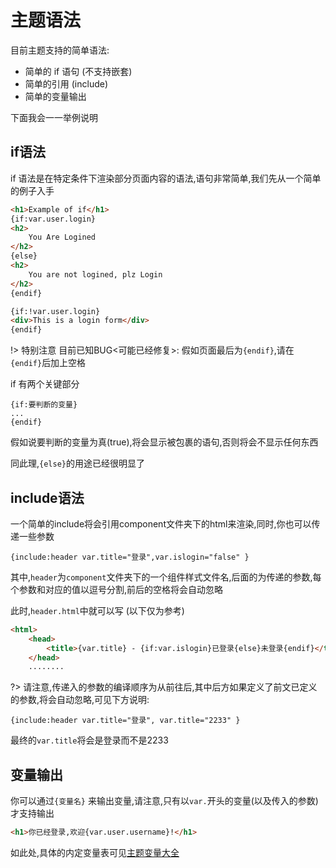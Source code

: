 # 主题语法

目前主题支持的简单语法:

* 简单的 if 语句 (不支持嵌套)
* 简单的引用 (include)
* 简单的变量输出

下面我会一一举例说明

## if语法

if 语法是在特定条件下渲染部分页面内容的语法,语句非常简单,我们先从一个简单的例子入手

```html
<h1>Example of if</h1>
{if:var.user.login}
<h2>
    You Are Logined
</h2>
{else}
<h2>
    You are not logined, plz Login
</h2>
{endif}

{if:!var.user.login}
<div>This is a login form</div>
{endif} 
```

!> 特别注意  目前已知BUG<可能已经修复>: 假如页面最后为`{endif}`,请在 `{endif}`后加上空格 

if 有两个关键部分

```
{if:要判断的变量}
...
{endif}
```

假如说要判断的变量为真(true),将会显示被包裹的语句,否则将会不显示任何东西

同此理,`{else}`的用途已经很明显了

## include语法

一个简单的include将会引用component文件夹下的html来渲染,同时,你也可以传递一些参数

```
{include:header var.title="登录",var.islogin="false" }
```

其中,`header`为`component`文件夹下的一个组件样式文件名,后面的为传递的参数,每个参数和对应的值以逗号分割,前后的空格将会自动忽略

此时,`header.html`中就可以写 (以下仅为参考)

```html
<html>
    <head>
        <title>{var.title} - {if:var.islogin}已登录{else}未登录{endif}</title>
    </head>
    ........
```

?> 请注意,传递入的参数的编译顺序为从前往后,其中后方如果定义了前文已定义的参数,将会自动忽略,可见下方说明:

```
{include:header var.title="登录", var.title="2233" }
```

最终的`var.title`将会是登录而不是2233

## 变量输出

你可以通过`{变量名}` 来输出变量,请注意,只有以`var.`开头的变量(以及传入的参数)才支持输出

```html
<h1>你已经登录,欢迎{var.user.username}!</h1>
```

如此处,具体的内定变量表可见[主题变量大全](theme-vars.md)

